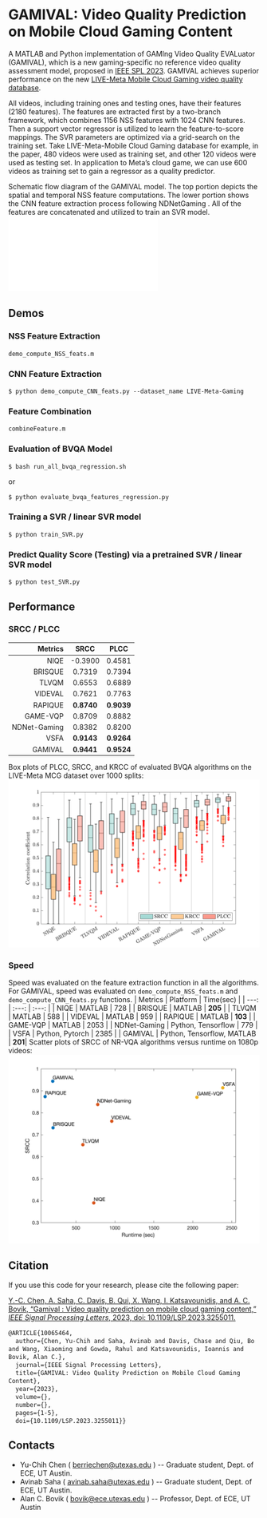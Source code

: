 # GAMIVAL: Video Quality Prediction on Mobile Cloud Gaming Content

A MATLAB and Python implementation of GAMIng Video Quality EVALuator (GAMIVAL), which is a new gaming-specific no reference video quality assessment model, proposed in [IEEE SPL 2023](https://doi.org/10.1109/LSP.2023.3255011). GAMIVAL achieves superior performance on the new [LIVE-Meta Mobile Cloud Gaming video quality database](https://live.ece.utexas.edu/research/LIVE-Meta-Mobile-Cloud-Gaming/index.html).

All videos, including training ones and testing ones, have their features (2180 features). The features are extracted first by a two-branch framework, which combines 1156 NSS features with 1024 CNN features. Then a support vector regressor is utilized to learn the feature-to-score mappings. The SVR parameters are optimized via a grid-search on the training set. Take LIVE-Meta-Mobile Cloud Gaming database for example, in the paper, 480 videos were used as training set, and other 120 videos were used as testing set. In application to Meta’s cloud game, we can use 600 videos as training set to gain a regressor as a quality predictor.

Schematic flow diagram of the GAMIVAL model. The top portion depicts the spatial and temporal NSS feature computations. The lower portion shows the CNN feature extraction process following NDNetGaming . All of the features are concatenated and utilized to train an SVR model.
![Alt text](/figures/ModelOverview.pdf)

## Demos
### NSS Feature Extraction
```
demo_compute_NSS_feats.m
```

### CNN Feature Extraction
```
$ python demo_compute_CNN_feats.py --dataset_name LIVE-Meta-Gaming
```

### Feature Combination
```
combineFeature.m
```

### Evaluation of BVQA Model
```
$ bash run_all_bvqa_regression.sh
```
or
```
$ python evaluate_bvqa_features_regression.py
```

### Training a SVR / linear SVR model
```
$ python train_SVR.py
```

### Predict Quality Score (Testing) via a pretrained SVR / linear SVR model
```
$ python test_SVR.py
```

## Performance
### SRCC / PLCC
| Metrics | SRCC | PLCC |
| ---: | :---: | :---: |
| NIQE | -0.3900 | 0.4581 |
| BRISQUE | 0.7319 | 0.7394 |
| TLVQM | 0.6553 | 0.6889 |
| VIDEVAL | 0.7621 | 0.7763 |
| RAPIQUE | **0.8740** | **0.9039** |
| GAME-VQP | 0.8709 | 0.8882 |
| NDNet-Gaming | 0.8382 | 0.8200 |
| VSFA | **0.9143** | **0.9264** |
| GAMIVAL | **0.9441** | **0.9524** |
Box plots of PLCC, SRCC, and KRCC of evaluated BVQA algorithms on the LIVE-Meta MCG dataset over 1000 splits:
![Alt text](/figures/boxplot.png)

### Speed
Speed was evaluated on the feature extraction function in all the algorithms. For GAMIVAL, speed was evaluated on `demo_compute_NSS_feats.m` and `demo_compute_CNN_feats.py` functions.
| Metrics | Platform | Time(sec) |
| ---: | :---: | :---: |
| NIQE | MATLAB | 728 |
| BRISQUE | MATLAB | **205** |
| TLVQM | MATLAB | 588 |
| VIDEVAL | MATLAB | 959 |
| RAPIQUE | MATLAB | **103** |
| GAME-VQP | MATLAB | 2053 |
| NDNet-Gaming | Python, Tensorflow | 779 |
| VSFA | Python, Pytorch | 2385 |
| GAMIVAL | Python, Tensorflow, MATLAB | **201**|
Scatter plots of SRCC of NR-VQA algorithms versus runtime on 1080p videos:
![Alt text](/figures/time.png)

## Citation

If you use this code for your research, please cite the following paper:

[Y.-C. Chen, A. Saha, C. Davis, B. Qui, X. Wang, I. Katsavounidis, and A. C. Bovik, “Gamival : Video quality prediction on mobile cloud gaming content,” *IEEE Signal Processing Letters*, 2023, doi: 10.1109/LSP.2023.3255011.](https://doi.org/10.1109/LSP.2023.3255011)

```
@ARTICLE{10065464,
  author={Chen, Yu-Chih and Saha, Avinab and Davis, Chase and Qiu, Bo and Wang, Xiaoming and Gowda, Rahul and Katsavounidis, Ioannis and Bovik, Alan C.},
  journal={IEEE Signal Processing Letters}, 
  title={GAMIVAL: Video Quality Prediction on Mobile Cloud Gaming Content}, 
  year={2023},
  volume={},
  number={},
  pages={1-5},
  doi={10.1109/LSP.2023.3255011}}
```

## Contacts

- Yu-Chih Chen ( berriechen@utexas.edu ) -- Graduate student, Dept. of ECE, UT Austin.
- Avinab Saha ( avinab.saha@utexas.edu ) -- Graduate student, Dept. of ECE, UT Austin.
- Alan C. Bovik ( bovik@ece.utexas.edu ) -- Professor, Dept. of ECE, UT Austin
